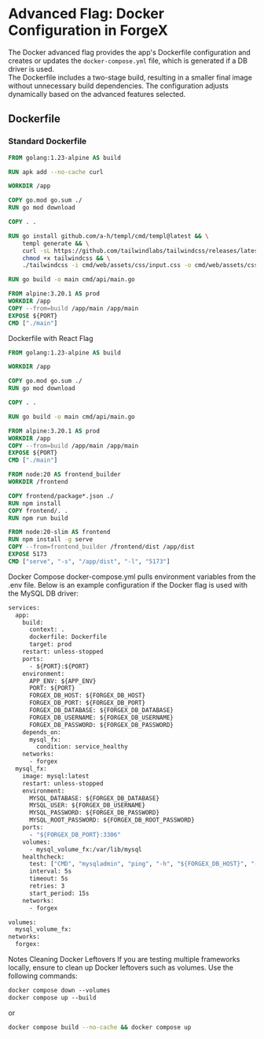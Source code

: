 # Advanced Flag: Docker Configuration in ForgeX

The Docker advanced flag provides the app's Dockerfile configuration and creates or updates the `docker-compose.yml` file, which is generated if a DB driver is used.  
The Dockerfile includes a two-stage build, resulting in a smaller final image without unnecessary build dependencies. The configuration adjusts dynamically based on the advanced features selected.

## Dockerfile

### Standard Dockerfile

```dockerfile
FROM golang:1.23-alpine AS build

RUN apk add --no-cache curl

WORKDIR /app

COPY go.mod go.sum ./
RUN go mod download

COPY . .

RUN go install github.com/a-h/templ/cmd/templ@latest && \
    templ generate && \
    curl -sL https://github.com/tailwindlabs/tailwindcss/releases/latest/download/tailwindcss-linux-x64 -o tailwindcss && \
    chmod +x tailwindcss && \
    ./tailwindcss -i cmd/web/assets/css/input.css -o cmd/web/assets/css/output.css

RUN go build -o main cmd/api/main.go

FROM alpine:3.20.1 AS prod
WORKDIR /app
COPY --from=build /app/main /app/main
EXPOSE ${PORT}
CMD ["./main"]
```

Dockerfile with React Flag
```dockerfile
FROM golang:1.23-alpine AS build

WORKDIR /app

COPY go.mod go.sum ./
RUN go mod download

COPY . .

RUN go build -o main cmd/api/main.go

FROM alpine:3.20.1 AS prod
WORKDIR /app
COPY --from=build /app/main /app/main
EXPOSE ${PORT}
CMD ["./main"]

FROM node:20 AS frontend_builder
WORKDIR /frontend

COPY frontend/package*.json ./
RUN npm install
COPY frontend/. .
RUN npm run build

FROM node:20-slim AS frontend
RUN npm install -g serve
COPY --from=frontend_builder /frontend/dist /app/dist
EXPOSE 5173
CMD ["serve", "-s", "/app/dist", "-l", "5173"]
```

Docker Compose
docker-compose.yml pulls environment variables from the .env file. Below is an example configuration if the Docker flag is used with the MySQL DB driver:

```dockerfile
services:
  app:
    build:
      context: .
      dockerfile: Dockerfile
      target: prod
    restart: unless-stopped
    ports:
      - ${PORT}:${PORT}
    environment:
      APP_ENV: ${APP_ENV}
      PORT: ${PORT}
      FORGEX_DB_HOST: ${FORGEX_DB_HOST}
      FORGEX_DB_PORT: ${FORGEX_DB_PORT}
      FORGEX_DB_DATABASE: ${FORGEX_DB_DATABASE}
      FORGEX_DB_USERNAME: ${FORGEX_DB_USERNAME}
      FORGEX_DB_PASSWORD: ${FORGEX_DB_PASSWORD}
    depends_on:
      mysql_fx:
        condition: service_healthy
    networks:
      - forgex
  mysql_fx:
    image: mysql:latest
    restart: unless-stopped
    environment:
      MYSQL_DATABASE: ${FORGEX_DB_DATABASE}
      MYSQL_USER: ${FORGEX_DB_USERNAME}
      MYSQL_PASSWORD: ${FORGEX_DB_PASSWORD}
      MYSQL_ROOT_PASSWORD: ${FORGEX_DB_ROOT_PASSWORD}
    ports:
      - "${FORGEX_DB_PORT}:3306"
    volumes:
      - mysql_volume_fx:/var/lib/mysql
    healthcheck:
      test: ["CMD", "mysqladmin", "ping", "-h", "${FORGEX_DB_HOST}", "-u", "${FORGEX_DB_USERNAME}", "--password=${FORGEX_DB_PASSWORD}"]
      interval: 5s
      timeout: 5s
      retries: 3
      start_period: 15s
    networks:
      - forgex

volumes:
  mysql_volume_fx:
networks:
  forgex:
```
Notes
Cleaning Docker Leftovers
If you are testing multiple frameworks locally, ensure to clean up Docker leftovers such as volumes. Use the following commands:

```dockerfile
docker compose down --volumes
docker compose up --build
```

or

```bash
docker compose build --no-cache && docker compose up
```
